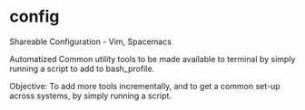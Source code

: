 # config
Shareable Configuration - Vim, Spacemacs

Automatized Common utility tools to be made available to terminal by simply running a script to add to bash_profile.

Objective: To add more tools incrementally, and to get a common set-up across systems, by simply running a script.
